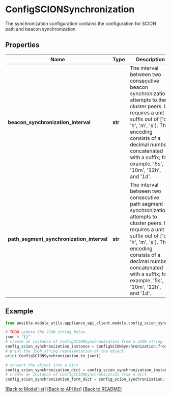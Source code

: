 # ConfigSCIONSynchronization

The synchronization configuration contains the configuration for SCION path and beacon synchronization.

## Properties
Name | Type | Description | Notes
------------ | ------------- | ------------- | -------------
**beacon_synchronization_interval** | **str** | The interval between two consecutive beacon synchronizations attempts to the cluster peers. It requires a unit suffix out of [&#39;d&#39;, &#39;h&#39;, &#39;m&#39;, &#39;s&#39;]. The encoding consists of a decimal number concatenated with a suffix; for example, &#39;5s&#39;, &#39;10m&#39;, &#39;12h&#39;, and &#39;1d&#39;. | [optional] [default to '4s']
**path_segment_synchronization_interval** | **str** | The interval between two consecutive path segment synchronizations attempts to cluster peers. It requires a unit suffix out of [&#39;d&#39;, &#39;h&#39;, &#39;m&#39;, &#39;s&#39;]. The encoding consists of a decimal number concatenated with a suffix; for example, &#39;5s&#39;, &#39;10m&#39;, &#39;12h&#39;, and &#39;1d&#39;. | [optional] [default to '4s']

## Example

```python
from ansible.module_utils.appliance_api_client.models.config_scion_synchronization import ConfigSCIONSynchronization

# TODO update the JSON string below
json = "{}"
# create an instance of ConfigSCIONSynchronization from a JSON string
config_scion_synchronization_instance = ConfigSCIONSynchronization.from_json(json)
# print the JSON string representation of the object
print ConfigSCIONSynchronization.to_json()

# convert the object into a dict
config_scion_synchronization_dict = config_scion_synchronization_instance.to_dict()
# create an instance of ConfigSCIONSynchronization from a dict
config_scion_synchronization_form_dict = config_scion_synchronization.from_dict(config_scion_synchronization_dict)
```
[[Back to Model list]](../README.md#documentation-for-models) [[Back to API list]](../README.md#documentation-for-api-endpoints) [[Back to README]](../README.md)


